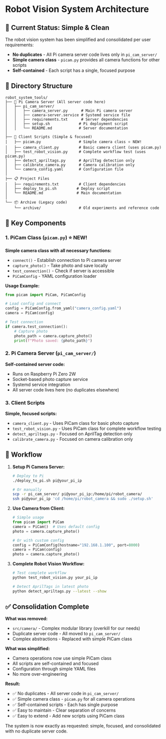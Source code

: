 # Robot Vision System Architecture

## 🎯 Current Status: Simple & Clean

The robot vision system has been simplified and consolidated per user requirements:
- **No duplicates** - All Pi camera server code lives only in `pi_cam_server/`
- **Simple camera class** - `picam.py` provides all camera functions for other scripts
- **Self-contained** - Each script has a single, focused purpose

## 📁 Directory Structure

```
robot_system_tools/
├── 📸 Pi Camera Server (All server code here)
│   ├── pi_cam_server/
│   │   ├── camera_server.py      # Main Pi camera server
│   │   ├── camera-server.service # Systemd service file
│   │   ├── requirements.txt      # Server dependencies
│   │   ├── setup.sh             # Pi deployment script
│   │   └── README.md            # Server documentation
│   
├── 🤖 Client Scripts (Simple & focused)
│   ├── picam.py                 # Simple camera class ⭐ NEW!
│   ├── camera_client.py         # Basic camera client (uses picam.py)
│   ├── test_robot_vision.py     # Complete workflow test (uses picam.py)
│   ├── detect_apriltags.py      # AprilTag detection only
│   ├── calibrate_camera.py      # Camera calibration only
│   └── camera_config.yaml       # Configuration file
│   
├── 📋 Project Files
│   ├── requirements.txt         # Client dependencies
│   ├── deploy_to_pi.sh         # Deploy script
│   └── README.md               # Main documentation
│   
└── 📦 Archive (Legacy code)
    └── archive/                 # Old experiments and reference code
```

## 🔧 Key Components

### 1. PiCam Class (`picam.py`) ⭐ NEW!
**Simple camera class with all necessary functions:**
- `connect()` - Establish connection to Pi camera server
- `capture_photo()` - Take photo and save locally
- `test_connection()` - Check if server is accessible
- `PiCamConfig` - YAML configuration loader

**Usage Example:**
```python
from picam import PiCam, PiCamConfig

# Load config and connect
config = PiCamConfig.from_yaml("camera_config.yaml")
camera = PiCam(config)

# Test connection
if camera.test_connection():
    # Capture photo
    photo_path = camera.capture_photo()
    print(f"Photo saved: {photo_path}")
```

### 2. Pi Camera Server (`pi_cam_server/`)
**Self-contained server code:**
- Runs on Raspberry Pi Zero 2W
- Socket-based photo capture service
- Systemd service integration
- All server code lives here (no duplicates elsewhere)

### 3. Client Scripts
**Simple, focused scripts:**
- `camera_client.py` - Uses PiCam class for basic photo capture
- `test_robot_vision.py` - Uses PiCam class for complete workflow testing
- `detect_apriltags.py` - Focused on AprilTag detection only
- `calibrate_camera.py` - Focused on camera calibration only

## 🚀 Workflow

1. **Setup Pi Camera Server:**
   ```bash
   # Deploy to Pi
   ./deploy_to_pi.sh pi@your_pi_ip
   
   # Or manually
   scp -r pi_cam_server/ pi@your_pi_ip:/home/pi/robot_camera/
   ssh pi@your_pi_ip 'cd /home/pi/robot_camera && sudo ./setup.sh'
   ```

2. **Use Camera from Client:**
   ```python
   # Simple usage
   from picam import PiCam
   camera = PiCam()  # Uses default config
   photo = camera.capture_photo()
   
   # Or with custom config
   config = PiCamConfig(hostname="192.168.1.100", port=8000)
   camera = PiCam(config)
   photo = camera.capture_photo()
   ```

3. **Complete Robot Vision Workflow:**
   ```bash
   # Test complete workflow
   python test_robot_vision.py your_pi_ip
   
   # Detect AprilTags in latest photo
   python detect_apriltags.py --latest --show
   ```

## ✅ Consolidation Complete

**What was removed:**
- `src/camera/` - Complex modular library (overkill for our needs)
- Duplicate server code - All moved to `pi_cam_server/`
- Complex abstractions - Replaced with simple PiCam class

**What was simplified:**
- Camera operations now use simple PiCam class
- All scripts are self-contained and focused
- Configuration through simple YAML files
- No more over-engineering

**Result:**
- ✅ No duplicates - All server code in `pi_cam_server/`
- ✅ Simple camera class - `picam.py` for all camera operations
- ✅ Self-contained scripts - Each has single purpose
- ✅ Easy to maintain - Clear separation of concerns
- ✅ Easy to extend - Add new scripts using PiCam class

The system is now exactly as requested: simple, focused, and consolidated with no duplicate server code.

